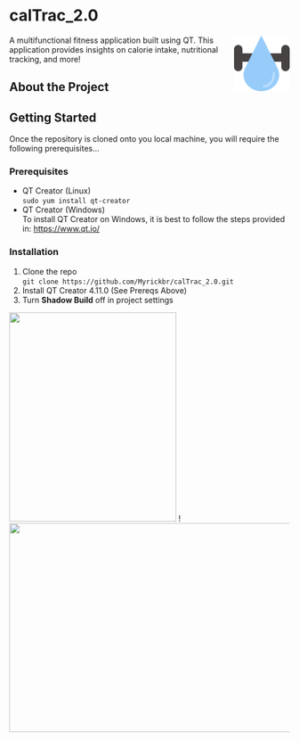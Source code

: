 
# calTrac_2.0                                  
<img align="right" width="100" height="100" src="/resources/logoNoText.svg">
A multifunctional fitness application built using QT. This application provides insights on calorie intake, nutritional tracking, and more!

## About the Project


## Getting Started
Once the repository is cloned onto you local machine, you will require the following prerequisites...

### Prerequisites
* QT Creator (Linux) <br/>
``` sudo yum install qt-creator ```
* QT Creator (Windows) <br/>
To install QT Creator on Windows, it is best to follow the steps provided in: https://www.qt.io/

### Installation
1. Clone the repo <br/>
``` git clone https://github.com/Myrickbr/calTrac_2.0.git ```
2. Install QT Creator 4.11.0 (See Prereqs Above)
3. Turn **Shadow Build** off in project settings

<img src="/screenshots/projectClick.gif" width="300" height="375" /> ! <img src="/screenshots/shadowBuildClick.gif" width="600" height="375" />

